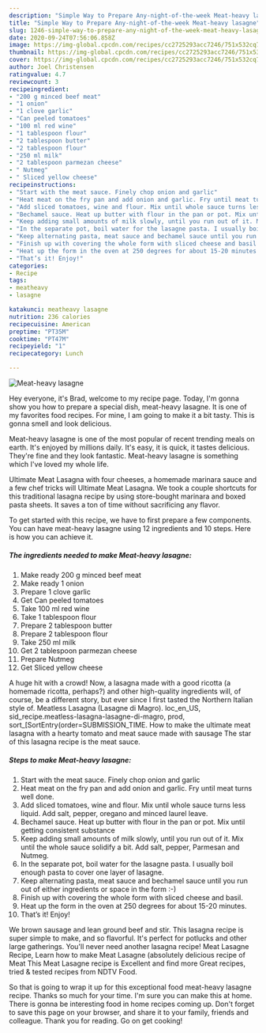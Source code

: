 ```yaml
---
description: "Simple Way to Prepare Any-night-of-the-week Meat-heavy lasagne"
title: "Simple Way to Prepare Any-night-of-the-week Meat-heavy lasagne"
slug: 1246-simple-way-to-prepare-any-night-of-the-week-meat-heavy-lasagne
date: 2020-09-24T07:56:06.858Z
image: https://img-global.cpcdn.com/recipes/cc2725293acc7246/751x532cq70/meat-heavy-lasagne-recipe-main-photo.jpg
thumbnail: https://img-global.cpcdn.com/recipes/cc2725293acc7246/751x532cq70/meat-heavy-lasagne-recipe-main-photo.jpg
cover: https://img-global.cpcdn.com/recipes/cc2725293acc7246/751x532cq70/meat-heavy-lasagne-recipe-main-photo.jpg
author: Joel Christensen
ratingvalue: 4.7
reviewcount: 3
recipeingredient:
- "200 g minced beef meat"
- "1 onion"
- "1 clove garlic"
- "Can peeled tomatoes"
- "100 ml red wine"
- "1 tablespoon flour"
- "2 tablespoon butter"
- "2 tablespoon flour"
- "250 ml milk"
- "2 tablespoon parmezan cheese"
- " Nutmeg"
- " Sliced yellow cheese"
recipeinstructions:
- "Start with the meat sauce. Finely chop onion and garlic"
- "Heat meat on the fry pan and add onion and garlic. Fry until meat turns well done."
- "Add sliced tomatoes, wine and flour. Mix until whole sauce turns less liquid. Add salt, pepper, oregano and minced laurel leave."
- "Bechamel sauce. Heat up butter with flour in the pan or pot. Mix until getting consistent substance"
- "Keep adding small amounts of milk slowly, until you run out of it. Mix until the whole sauce solidify a bit. Add salt, pepper, Parmesan and Nutmeg."
- "In the separate pot, boil water for the lasagne pasta. I usually boil enough pasta to cover one layer of lasagne."
- "Keep alternating pasta, meat sauce and bechamel sauce until you run out of either ingredients or space in the form :-)"
- "Finish up with covering the whole form with sliced cheese and basil."
- "Heat up the form in the oven at 250 degrees for about 15-20 minutes."
- "That’s it! Enjoy!"
categories:
- Recipe
tags:
- meatheavy
- lasagne

katakunci: meatheavy lasagne 
nutrition: 236 calories
recipecuisine: American
preptime: "PT35M"
cooktime: "PT47M"
recipeyield: "1"
recipecategory: Lunch

---
```



![Meat-heavy lasagne](https://img-global.cpcdn.com/recipes/cc2725293acc7246/751x532cq70/meat-heavy-lasagne-recipe-main-photo.jpg)

Hey everyone, it's Brad, welcome to my recipe page. Today, I'm gonna show you how to prepare a special dish, meat-heavy lasagne. It is one of my favorites food recipes. For mine, I am going to make it a bit tasty. This is gonna smell and look delicious.

Meat-heavy lasagne is one of the most popular of recent trending meals on earth. It's enjoyed by millions daily. It's easy, it is quick, it tastes delicious. They're fine and they look fantastic. Meat-heavy lasagne is something which I've loved my whole life.

Ultimate Meat Lasagna with four cheeses, a homemade marinara sauce and a few chef tricks will Ultimate Meat Lasagna. We took a couple shortcuts for this traditional lasagna recipe by using store-bought marinara and boxed pasta sheets. It saves a ton of time without sacrificing any flavor.


To get started with this recipe, we have to first prepare a few components. You can have meat-heavy lasagne using 12 ingredients and 10 steps. Here is how you can achieve it.

<!--inarticleads1-->

##### The ingredients needed to make Meat-heavy lasagne:

1. Make ready 200 g minced beef meat
1. Make ready 1 onion
1. Prepare 1 clove garlic
1. Get Can peeled tomatoes
1. Take 100 ml red wine
1. Take 1 tablespoon flour
1. Prepare 2 tablespoon butter
1. Prepare 2 tablespoon flour
1. Take 250 ml milk
1. Get 2 tablespoon parmezan cheese
1. Prepare  Nutmeg
1. Get  Sliced yellow cheese


A huge hit with a crowd! Now, a lasagna made with a good ricotta (a homemade ricotta, perhaps?) and other high-quality ingredients will, of course, be a different story, but ever since I first tasted the Northern Italian style of. Meatless Lasagna (Lasagne di Magro). loc_en_US, sid_recipe.meatless-lasagna-lasagne-di-magro, prod, sort_[SortEntry(order=SUBMISSION_TIME. How to make the ultimate meat lasagna with a hearty tomato and meat sauce made with sausage The star of this lasagna recipe is the meat sauce. 

<!--inarticleads2-->

##### Steps to make Meat-heavy lasagne:

1. Start with the meat sauce. Finely chop onion and garlic
1. Heat meat on the fry pan and add onion and garlic. Fry until meat turns well done.
1. Add sliced tomatoes, wine and flour. Mix until whole sauce turns less liquid. Add salt, pepper, oregano and minced laurel leave.
1. Bechamel sauce. Heat up butter with flour in the pan or pot. Mix until getting consistent substance
1. Keep adding small amounts of milk slowly, until you run out of it. Mix until the whole sauce solidify a bit. Add salt, pepper, Parmesan and Nutmeg.
1. In the separate pot, boil water for the lasagne pasta. I usually boil enough pasta to cover one layer of lasagne.
1. Keep alternating pasta, meat sauce and bechamel sauce until you run out of either ingredients or space in the form :-)
1. Finish up with covering the whole form with sliced cheese and basil.
1. Heat up the form in the oven at 250 degrees for about 15-20 minutes.
1. That’s it! Enjoy!


We brown sausage and lean ground beef and stir. This lasagna recipe is super simple to make, and so flavorful. It&#39;s perfect for potlucks and other large gatherings. You&#39;ll never need another lasagna recipe! Meat Lasagne Recipe, Learn how to make Meat Lasagne (absolutely delicious recipe of Meat This Meat Lasagne recipe is Excellent and find more Great recipes, tried &amp; tested recipes from NDTV Food. 

So that is going to wrap it up for this exceptional food meat-heavy lasagne recipe. Thanks so much for your time. I'm sure you can make this at home. There is gonna be interesting food in home recipes coming up. Don't forget to save this page on your browser, and share it to your family, friends and colleague. Thank you for reading. Go on get cooking!
